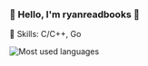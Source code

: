 ### 👋 Hello, I'm ryanreadbooks 👋

<!--
**ryanreadbooks/ryanreadbooks** is a ✨ _special_ ✨ repository because its `README.md` (this file) appears on your GitHub profile.

Here are some ideas to get you started:

- 🔭 I’m currently working on ...
- 🌱 I’m currently learning ...
- 👯 I’m looking to collaborate on ...
- 🤔 I’m looking for help with ...
- 💬 Ask me about ...
- 📫 How to reach me: ...
- 😄 Pronouns: ...
- ⚡ Fun fact: ...
-->

🔭 Skills: C/C++, Go

![Most used languages](https://github-readme-stats.vercel.app/api/top-langs/?username=ryanreadbooks&layout=compact&hide_border=true&langs_count=6&theme=gotham)
